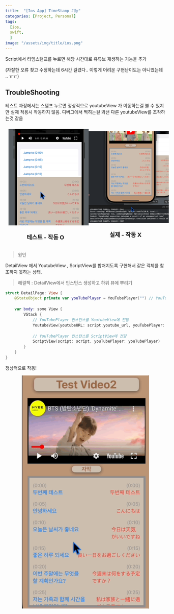 ```yaml
---
title:  "[Ios App] TimeStamp 기능"
categories: [Project, Personal]
tags:
  [ios,
  swift,
  ] 
image: "/assets/img/title/ios.png"
---
```


Script에서 타임스탬프를 누르면 해당 시간대로 유튜브 재생하는 기능을 추가

(자잘한 오류 찾고 수정하는데 6시간 걸렸다.. 이렇게 어려운 구현난이도는 아니였는데 .. ㅠㅠ)

## TroubleShooting

테스트 과정에서는 스탬프 누르면 정상적으로 youtubeView 가 이동하는걸 볼 수 있지만 실제 적용시 작동하지 않음.
디버그에서 찍히는걸 봐선 다른 youtubeView를 조작하는것 같음

<div style="display: flex; justify-content: space-around; align-items: center; width: 100%;">
  <!-- 첫 번째 이미지와 제목 -->
  <div style="text-align: center;">
    <img src="/assets/img/Feb-04-2025 23-07-07.gif" width="400" style="margin: 10px;" />
    <p style="font-size: 18px; font-weight: bold; margin-top: 10px;">테스트 - 작동 O</p>
  </div>

  <!-- 두 번째 이미지와 제목 -->
  <div style="text-align: center;">
    <img src="/assets/img/Feb-04-2025 23-07-15.gif" width="400" style="margin: 10px;" />
    <p style="font-size: 18px; font-weight: bold; margin-top: 10px;">실제 - 작동 X</p>
  </div>
</div>

> 원인

DetailView 에서 YoutubeView , ScriptView를 합쳐지도록 구현해서 같은 객체를 참조하지 못하는 상태.

> 해결책 : DetailView에서 인스턴스 생성하고 하위 뷰에 뿌리기

```swift
struct DetailPage: View {
    @StateObject private var youTubePlayer = YouTubePlayer("") // YouTubePlayer 인스턴스 생성

    var body: some View {
        VStack {
            // YouTubePlayer 인스턴스를 YoutubeView에 전달
            YoutubeView(youtubeURL: script.youtube_url, youTubePlayer: youTubePlayer)
            
            // YouTubePlayer 인스턴스를 ScriptView에 전달
            ScriptView(script: script, youTubePlayer: youTubePlayer)
        }
    }
}
```
정상적으로 작동!
<div style="display: flex; justify-content: space-around;">
  <img src="/assets/img/Feb-04-2025 23-07-22.gif" width="400" />
</div>